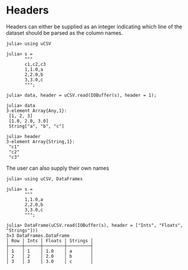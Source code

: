 # Headers

Headers can either be supplied as an integer indicating which line of the dataset should be parsed as the column names.
```jldoctest
julia> using uCSV

julia> s =
       """
       c1,c2,c3
       1,1.0,a
       2,2.0,b
       3,3.0,c
       """;

julia> data, header = uCSV.read(IOBuffer(s), header = 1);

julia> data
3-element Array{Any,1}:
 [1, 2, 3]
 [1.0, 2.0, 3.0]
 String["a", "b", "c"]

julia> header
3-element Array{String,1}:
 "c1"
 "c2"
 "c3"

```

The user can also supply their own names
```jldoctest
julia> using uCSV, DataFrames

julia> s =
       """
       1,1.0,a
       2,2.0,b
       3,3.0,c
       """;

julia> DataFrame(uCSV.read(IOBuffer(s), header = ["Ints", "Floats", "Strings"]))
3×3 DataFrames.DataFrame
│ Row │ Ints │ Floats │ Strings │
├─────┼──────┼────────┼─────────┤
│ 1   │ 1    │ 1.0    │ a       │
│ 2   │ 2    │ 2.0    │ b       │
│ 3   │ 3    │ 3.0    │ c       │

```
